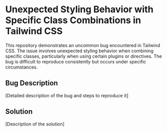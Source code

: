 # Unexpected Styling Behavior with Specific Class Combinations in Tailwind CSS

This repository demonstrates an uncommon bug encountered in Tailwind CSS. The issue involves unexpected styling behavior when combining specific classes, particularly when using certain plugins or directives. The bug is difficult to reproduce consistently but occurs under specific circumstances.

## Bug Description

[Detailed description of the bug and steps to reproduce it]

## Solution

[Description of the solution]
